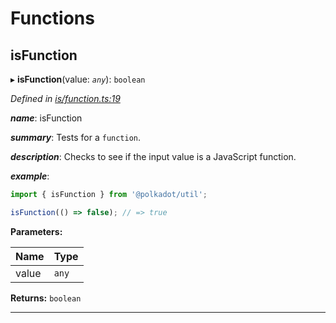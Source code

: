 

# Functions

<a id="isfunction"></a>

##  isFunction

▸ **isFunction**(value: *`any`*): `boolean`

*Defined in [is/function.ts:19](https://github.com/polkadot-js/common/blob/828688b/packages/util/src/is/function.ts#L19)*

*__name__*: isFunction

*__summary__*: Tests for a `function`.

*__description__*: Checks to see if the input value is a JavaScript function.

*__example__*:   

```javascript
import { isFunction } from '@polkadot/util';

isFunction(() => false); // => true
```

**Parameters:**

| Name | Type |
| ------ | ------ |
| value | `any` |

**Returns:** `boolean`

___

